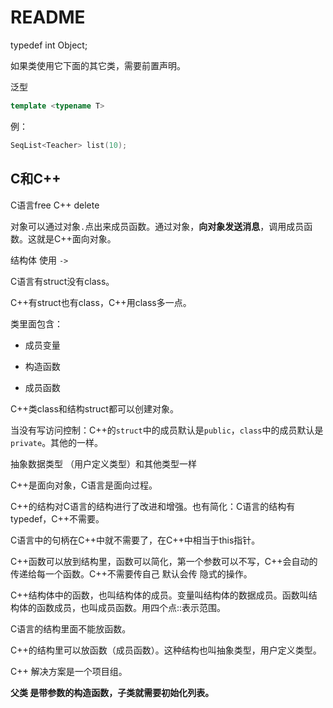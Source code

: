 # README

typedef int Object;

如果类使用它下面的其它类，需要前置声明。

泛型

```c++
template <typename T>
```

例：

```c++
SeqList<Teacher> list(10);
```

## C和C++

C语言free  C++ delete

对象可以通过对象`.`点出来成员函数。通过对象，**向对象发送消息**，调用成员函数。这就是C++面向对象。

结构体  使用  `->`

C语言有struct没有class。

C++有struct也有class，C++用class多一点。

类里面包含：

- 成员变量

- 构造函数
- 成员函数

C++类class和结构struct都可以创建对象。

当没有写访问控制：C++的`struct`中的成员默认是`public`，`class`中的成员默认是`private`。其他的一样。

抽象数据类型 （用户定义类型）和其他类型一样

C++是面向对象，C语言是面向过程。

C++的结构对C语言的结构进行了改进和增强。也有简化：C语言的结构有typedef，C++不需要。

C语言中的句柄在C++中就不需要了，在C++中相当于this指针。

C++函数可以放到结构里，函数可以简化，第一个参数可以不写，C++会自动的传递给每一个函数。C++不需要传自己  默认会传 隐式的操作。

C++结构体中的函数，也叫结构体的成员。变量叫结构体的数据成员。函数叫结构体的函数成员，也叫成员函数。用四个点::表示范围。

C语言的结构里面不能放函数。

C++的结构里可以放函数（成员函数）。这种结构也叫抽象类型，用户定义类型。

C++ 解决方案是一个项目组。

**父类 是带参数的构造函数，子类就需要初始化列表。**

